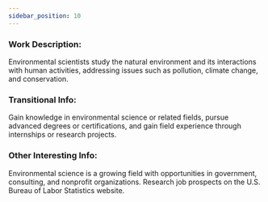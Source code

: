 ```yaml
---
sidebar_position: 10
---
```


### Work Description: 
Environmental scientists study the natural environment and its interactions with human activities, addressing issues such as pollution, climate change, and conservation.
### Transitional Info: 
Gain knowledge in environmental science or related fields, pursue advanced degrees or certifications, and gain field experience through internships or research projects.
### Other Interesting Info: 
Environmental science is a growing field with opportunities in government, consulting, and nonprofit organizations. Research job prospects on the U.S. Bureau of Labor Statistics website.
